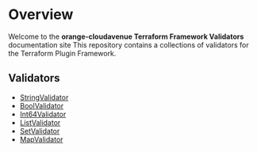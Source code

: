 # Overview

Welcome to the **orange-cloudavenue Terraform Framework Validators** documentation site
This repository contains a collections of validators for the Terraform Plugin Framework.

## Validators

- [StringValidator](stringvalidator/index.md)
- [BoolValidator](boolvalidator/index.md)
- [Int64Validator](int64validator/index.md)
- [ListValidator](listvalidator/index.md)
- [SetValidator](setvalidator/index.md)
- [MapValidator](mapvalidator/index.md)
